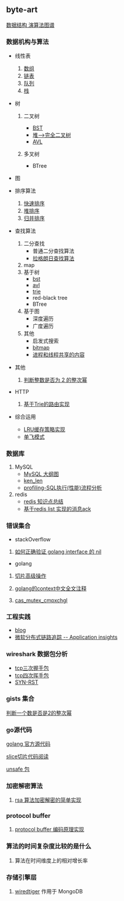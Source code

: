 ## byte-art

[数据结构 演算法图谱](./builder.png)

### 数据机构与算法
* 线性表
    1. [数组](linear_list/array)
    2. [链表](linear_list/my_list)
    3. [队列](linear_list/my_queue)
    4. [栈](linear_list/my_stack)
* 树
    1. 二叉树
        * [BST](tree/bst) 
        * [堆-->完全二叉树](my_sort/my_heap_sort)
        * [AVL](tree/avl)
        
    2. 多叉树
        * BTree    
* 图

* 排序算法
    1. [快速排序](my_sort/my_quick_sort)
    2. [堆排序](my_sort/my_heap_sort)
    3. [归并排序](my_sort/my_merge_sort/main.go)
* 查找算法
     1. 二分查找
        * 普通二分查找算法
        * [拉格朗日查找算法](search/lagrange_searh)
     2. map 
     3. 基于树
        * [bst](tree/bst)
        * [avl](tree/avl)
        * [trie](tree/trie/main.go)
        * red-black tree
        * BTree
     4. 基于图
        * 深度遍历
        * 广度遍历
     5. 其他
        * 启发式搜索
        * [bitmap](bitmap/bitmap.go)
        * [进程和线程共享的内容](https://www.cnblogs.com/westlife-11358/p/9234955.html)
* 其他
    1. [判断整数是否为 2 的整次幂](go_gist/is_power_of_two.go)        
* HTTP 
    1. [基于Trie的路由实现](tree/trie/route/main.go)   
    
* 综合运用
    * [LRU缓存策略实现](linear_list/my_list/lru/main.go)   
    * [单飞模式](golang/singleflight/singleflight.md)      

### 数据库

1. MySQL
    * [MySQL 大纲图](asset/mysql/mysql.png) 
    * [ken_len](mysql/key_len_calc_summary.md)
    * [profiling-SQL执行(性能)流程分析](asset/mysql/profile/first/start/data.md)
2. redis
    * [redis 知识点总结](asset/redis/redis.xmind)
    * [基于redis list 实现的消息ack](asset/redis/redis_ack/redis消息队列ack实现.md)

### 错误集合

* stackOverflow
1. [如何正确验证 golang interface 的 nil](stack_overflow/question/hiding_nil_values.md)
* golang 
1. [切片高级操作](golang/slice_advance.md) 

2. [golang的context中文全文注释](golang/context.md)    

3. [cas_mutex_cmpxchgl](golang/挖掘mutex_cas_cmpxchgl.md) 
### 工程实践
* [blog](https://www.jianshu.com/p/07cf4093536a)
* [微软分布式链路追踪 -- Application insights](https://docs.microsoft.com/en-us/azure/azure-monitor/app/app-insights-overview)

### wireshark 数据包分析
* [tcp三次握手包](wireshark_analysis/TCP的三次握手.md)
* [tcp四次挥手包](wireshark_analysis/TCP的四次挥手数据包.md)
* [SYN-RST](wireshark_analysis/客户端连接存活的主机但是没有服务的tcp包.md)

### gists 集合
[判断一个数是否是2的整次幂](/go_gist/is_power_of_two.go)    


### go源代码
[golang 官方源代码](https://go.googlesource.com/go/)

[slice切片代码阅读](go_gist/sl/slice_src_int.md)

[unsafe 包](go_gist/unsafe_sty/unsafe.md)

### 加密解密算法

1. [rsa 算法加密解密的简单实现](encryption/symmetric/rsa.md)

### protocol buffer

1. [protocol buffer 编码原理实现](encryption/protobuffer/data.md)

### 算法的时间复杂度比较的是什么
1. 算法在时间维度上的相对增长率

### 存储引擎层
1. [wiredtiger](http://source.wiredtiger.com/2.6.1/index.html) 作用于 MongoDB